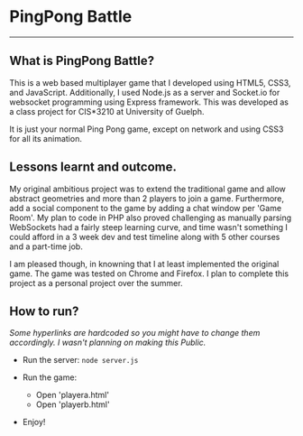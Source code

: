 # PingPong Battle
***

## What is PingPong Battle?

This is a web based multiplayer game that I developed using HTML5, CSS3, and JavaScript.
Additionally, I used Node.js as a server and Socket.io for websocket programming using Express
framework. This was developed as a class project for CIS*3210 at University of Guelph.

It is just your normal Ping Pong game, except on network and using CSS3 for all its animation.

## Lessons learnt and outcome.

My original ambitious project was to extend the traditional game and allow abstract geometries
and more than 2 players to join a game. Furthermore, add a social component to the game by adding
a chat window per 'Game Room'. My plan to code in PHP also proved challenging as manually parsing
WebSockets had a fairly steep learning curve, and time wasn't something I could afford in a 3 week
dev and test timeline along with 5 other courses and a part-time job.

I am pleased though, in knowning that I at least implemented the original game. The game was
tested on Chrome and Firefox. I plan to complete this project as a personal project over the summer.

## How to run?

*Some hyperlinks are hardcoded so you might have to change them accordingly. I wasn't planning
on making this Public.*

* Run the server:
  `node server.js`

* Run the game:
  * Open 'playera.html'
  * Open 'playerb.html'

* Enjoy!
